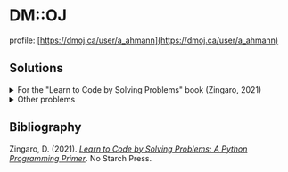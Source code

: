 
# DM::OJ 

profile: [https://dmoj.ca/user/a_ahmann](https://dmoj.ca/user/a_ahmann)

## Solutions

<details>
<summary>For the "Learn to Code by Solving Problems" book (Zingaro, 2021)</summary>

### Chapter 1: Getting started

|__problem name__|__problem id__|__solution(s)__|__notes__|
|----------------|--------------|---------------|---------|
| Next in line |[ccc13j1](https://dmoj.ca/problem/ccc13j1)| [c++](./solutions/ccc13j1/solution.cpp), [java](./solutions/ccc13j1/solution.java) | Assignment from [Zingaro (2021, chapter 1)](#bib) |
| Core Drill | [dmopc14c5p1](https://dmoj.ca/problem/dmopc14c5p1) | [java](./solutions/dmopc14c5p1/solution.java) | Assignment from [Zingaro (2021, chapter 1)](#bib) |
| Not a Wall of Text | [dmopc15c7p2](https://dmoj.ca/problem/dmopc15c7p2) | [java](./solutions/dmopc15c7p2/solution.java) | Assignment from [Zingaro (2021, chapter 1)](#bib) |
| A New Hope | [wc15c2j1](https://dmoj.ca/problem/wc15c2j1) | [java](./solutions/wc15c2j1/solution.java) | Assignment from [Zingaro (2021, chapter 1)](#bib) |
| A Spooky Season | [wc16c1j1](https://dmoj.ca/problem/wc16c1j1) | [c++](./solutions/wc16c1j1/solution.cpp), [java](./solutions/wc16c1j1/solution.java) | Assignment from [Zingaro (2021, chapter 1)](#bib) |
| How's the Weather? | [wc17c1j2](https://dmoj.ca/problem/wc17c1j2) | [c++](./solutions/wc17c1j2/solution.cpp), [java](./solutions/wc17c1j2/solution.java) | Assignment from [Zingaro (2021, chapter 1)](#bib) |
| An Honest Day's Work | [wc18c3j1](https://dmoj.ca/problem/wc18c3j1) | [c++](./solutions/wc18c3j1/solution.cpp), [java](./solutions/wc18c3j1/solution.java) | Assignment from [Zingaro (2021, chapter 1)](#bib) |

### Chapter 2: Making decisions

|__problem name__|__problem id__|__solution(s)__|__notes__|
|----------------|--------------|---------------|---------|
| Telemarketer or not? | [ccc18j1](https://dmoj.ca/problem/ccc18j1) | [java](./solutions/ccc18j1/solution.java) | Assignment from [Zingaro (2021, chapter 2)](#bib) |
| Winning Score | [ccc19j1](https://dmoj.ca/problem/ccc19j1) | [java](./solutions/ccc19j1/solution.java) | Assignment from [Zingaro (2021, chapter 2)](#bib) |
| Canadian Calorie Counting | [ccc06j1](https://dmoj.ca/problem/ccc06j1) | [java](./solutions/ccc06j1/solution.java) | Assignment from [Zingaro (2021, chapter 2)](#bib) |
| Special Day | [ccc15j1](https://dmoj.ca/problem/ccc15j1) | [java](./solutions/ccc15j1/solution.java) | Assignment from [Zingaro (2021, chapter 2)](#bib) |
| Happy or Sad | [ccc15j2](https://dmoj.ca/problem/ccc15j2) | [java](./solutions/ccc15j2/solution.java) | Assignment from [Zingaro (2021, chapter 2)](#bib) |
| C.C. and Cheese-kun | [dmopc16c1p0](https://dmoj.ca/problem/dmopc16c1p0) | [java](./solutions/dmopc16c1p0/solution.java) | Assignment from [Zingaro (2021, chapter 2)](#bib) |
| Who is in the Middle? | [ccc07j1](https://dmoj.ca/problem/ccc07j1) | [java](./solutions/ccc07j1/solution.java) | Assignment from [Zingaro (2021, chapter 2)](#bib) |

### Chapter 3: Repeating code (definite loops)

|__problem name__|__problem id__|__solution(s)__|__notes__|
|----------------|--------------|---------------|---------|
| Trik | [coci06c5p1](https://dmoj.ca/problem/coci06c5p1) | [java](./solutions/coci06c5p1/solution.java) | Assignment from [Zingaro (2021, chapter 3)](#bib) |
| Occupy parking | [ccc18j2](https://dmoj.ca/problem/ccc18j2) | [java](./solutions/ccc18j2/solution.java) | Assignment from [Zingaro (2021, chapter 3)](#bib) |
| Uncrackable | [wc17c3j3](https://dmoj.ca/problem/wc17c3j3) | [java](./solutions/wc17c3j3/solution.java) | Assignment from [Zingaro (2021, chapter 3)](#bib) |
| Magnus | [coci18c3p1](https://dmoj.ca/problem/coci18c3p1) | [java](./solutions/coci18c3p1/solution.java) | Assignment from [Zingaro (2021, chapter 3)](#bib) |
| English or French? | [ccc11s1](https://dmoj.ca/problem/ccc11s1) | [java](./solutions/ccc11s1/solution.java) | Assignment from [Zingaro (2021, chapter 3)](#bib) |
| Multiple Choice | [ccc11s2](https://dmoj.ca/problem/ccc11s2) | [java](./solutions/ccc11s2/solution.java) | |

</details>

<details>
<summary>Other problems</summary>

|__problem name__|__problem id__|__solution(s)__|__notes__|
|----------------|--------------|---------------|---------|
| Grade 9 Math | [dmopc19c6p1](https://dmoj.ca/problem/dmopc19c6p1) | [java](./solutions/dmopc19c6p1/solution.java) | Does not pass all test cases |

</details>

<p id="bib"></p>

## Bibliography

Zingaro, D. (2021). [_Learn to Code by Solving Problems: A Python Programming Primer_](https://isbnsearch.org/isbn/9781718501331). No Starch Press.
